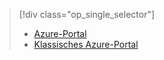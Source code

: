> [!div class="op_single_selector"]
> * [Azure-Portal](../articles/storage/storage-e2e-troubleshooting.md)
> * [Klassisches Azure-Portal](../articles/storage/storage-e2e-troubleshooting-classic-portal.md)
> 
> 



<!--HONumber=Feb17_HO3-->


